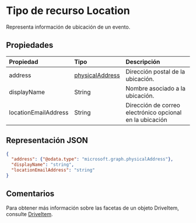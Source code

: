 # <a name="location-resource-type"></a>Tipo de recurso Location

Representa información de ubicación de un evento.


## <a name="properties"></a>Propiedades
| Propiedad  | Tipo   | Descripción                                                     |
|:----------|:-------|:----------------------------------------------------------------|
| address | [physicalAddress](physicalAddress.md) |Dirección postal de la ubicación. |
| displayName  | String | Nombre asociado a la ubicación.                       |
| locationEmailAddress | String | Dirección de correo electrónico opcional en la ubicación              |

## <a name="json-representation"></a>Representación JSON

<!-- {
  "blockType": "resource",
  "optionalProperties": [

  ],
  "@odata.type": "microsoft.graph.location"
}-->
```json
{
  "address": {"@odata.type": "microsoft.graph.physicalAddress"},
  "displayName": "string",
  "locationEmailAddress": "string"
}

```

## <a name="remarks"></a>Comentarios

Para obtener más información sobre las facetas de un objeto DriveItem, consulte [DriveItem](driveitem.md).

<!-- uuid: 8fcb5dbc-d5aa-4681-8e31-b001d5168d79
2015-10-25 14:57:30 UTC -->
<!-- {
  "type": "#page.annotation",
  "description": "location resource",
  "keywords": "",
  "section": "documentation",
  "tocPath": ""
}-->